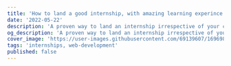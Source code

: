 ```yaml
---
title: 'How to land a good internship, with amazing learning experince and good pay?'
date: '2022-05-22'
description: 'A proven way to land an internship irrespective of your college and year'
og_description: 'A proven way to land an internship irrespective of your college and year'
cover_image: 'https://user-images.githubusercontent.com/69139607/169698473-d4c82b00-8559-402d-89e8-21a4370f42bf.png'
tags: 'internships, web-development'
published: false
---
```

